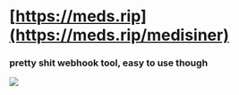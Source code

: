 # [https://meds.rip](https://meds.rip/medisiner)

### pretty shit webhook tool, easy to use though

![](https://cdn.discordapp.com/attachments/1156641780964540570/1157119702938693743/Discord_J7aNuVmWmI.png?ex=65177333&is=651621b3&hm=21e2cdf6dca460e59f4c02ce6678e1f629f50a6546e4f885d8b750e96f169519&)
